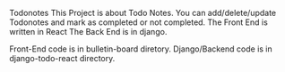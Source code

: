 Todonotes
This Project is about Todo Notes.
You can add/delete/update Todonotes and mark as completed or not completed.
The Front End is written in React
The Back End is in django. 

Front-End code is in bulletin-board diretory.
Django/Backend code is in django-todo-react directory.
